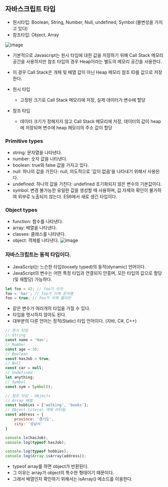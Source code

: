 ## 자바스크립트 타입
- 원시타입: Boolean, String, Number, Null, undefined, Symbol (불변성을 가지고 있다)
- 참조타입: Object, Array

![image](https://user-images.githubusercontent.com/75515697/234219560-712e995d-aa5e-46a5-ba78-5a82d2bb2b4d.png)

- 기본적으로 Javascript는 원시 타입에 대한 값을 저장하기 위해 Call Stack 메모리 공간을 사용하지만 참조 타입의 경우 Heap이라는 별도의 메모리 공간을 사용한다.
- 이 경우 Call Stack은 개체 및 배열 값이 아닌 Heap 메모리 참조 ID를 값으로 저장한다.

- 원시 타입
    - 고정된 크기로 Call Stack 메모리에 저장, 실제 데이터가 변수에 할당

- 참조 타입
    - 데이터 크기가 정해지지 않고 Call Stack 메모리에 저장, 데이터의 값이 heap에 저장되며 변수에 heap 메모리의 주소  값이 할당

### Primitive types
- string: 문자열을 나타낸다.
- number: 숫자 값을 나타낸다.
- boolean: true와 false 값을 가지고 있다.
- null: 하나의 값을 가진다: null, 의도적으로 '값이 없음'을 나타내기 위해서 사용된다.
- undefined: 하나의 값을 가진다: undefined 초기화되지 않은 변수의 기본값이다.
- symbol: 변경 불가능한 유일한 값을 생성할 때 사용하며, 값 자체의 확인이 불가하여 외부로 노출되지 않는다. ES6에서 새로 생긴 타입이다.

### Object types
- function: 함수를 나타낸다.
- array: 배열을 나타낸다.
- classes: 클래스를 나타낸다.
- object: 객체를 나타낸다.
![image](https://user-images.githubusercontent.com/75515697/234742479-41368f05-cac0-4ff6-a42a-39b42a473c60.png)


### 자바스크립트는 동적 타입이다.
- JavaScript는 느슨한 타입(loosely typed)의 동적(dynamic) 언어이다.
- JavaScript의 변수는 어떤 특정 타입과 연결되지 안흥며, 모든 타입의 값으로 할당 (및 재할당) 가능하다.
```js
let foo = 42; // foo가 숫자
foo = 'bar'; // foo가 이제 문자열
foo = true; // foo가 이제 불리언
```
- 같은 변수가 여러개의 타입을 가질 수 있다.
- 타입을 명시하지 않아도 된다.
- 대부분의 다른 언어는 정적(Static) 타입 언어이다. (자바, C#, C++)
```js
// 원시 타입
// String
const name = 'Han';
// Number
const age = 30;
// Boolean
const hasJob = true;
// Null
const car = null;
// Undefined
let anything;
// Symbol
const sym = Symbol();

// 참조 타입 - Objects
// Array 배열
const hobbies = ['walking', 'books'];
// Object literal 객체 리터럴
const address = {
    province: '경기도',
    city: '성남시'
}

console.lo(hasJob);
console.log(typeof hasJob);

console.log(typeof hobbies);
console.log(Array.isArray(address));
```
- typeof array를 하면 object가 반환된다.
- 그 이유는 array가 object의 특수한 형태이기 때문이다.
- 그래서 배열인지 확인하기 위해서는 isArray() 메소드를 이용한다.

